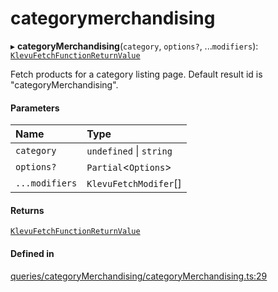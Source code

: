 # categorymerchandising
      
▸ **categoryMerchandising**(`category`, `options?`, ...`modifiers`): [`KlevuFetchFunctionReturnValue`](klevufetchfunctionreturnvalue.md)

Fetch products for a category listing page.
Default result id is "categoryMerchandising".

#### Parameters

| Name | Type |
| :------ | :------ |
| `category` | `undefined` \| `string` |
| `options?` | `Partial`<`Options`\> |
| `...modifiers` | `KlevuFetchModifer`[] |

#### Returns

[`KlevuFetchFunctionReturnValue`](klevufetchfunctionreturnvalue.md)

#### Defined in

[queries/categoryMerchandising/categoryMerchandising.ts:29](https://github.com/klevultd/frontend-sdk/blob/58d63d7/packages/klevu-core/src/queries/categoryMerchandising/categoryMerchandising.ts#L29)

